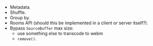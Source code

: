 - Metadata.
- Shuffle.
- Group by.
- Rooms API (should this be implemented in a client or server itself?).
- Bypass `SourceBuffer` max size:
    - use something else to transcode to webm
    - `remove()`.
